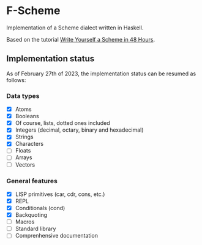 # F-Scheme

Implementation of a Scheme dialect written in Haskell.

Based on the tutorial [Write Yourself a Scheme in 48 Hours](https://en.wikibooks.org/wiki/Write_Yourself_a_Scheme_in_48_Hours).

## Implementation status

As of February 27th of 2023, the implementation status can be resumed as follows:

### Data types
- [x] Atoms
- [x] Booleans
- [x] Of course, lists, dotted ones included
- [x] Integers (decimal, octary, binary and hexadecimal)
- [x] Strings
- [x] Characters
- [ ] Floats
- [ ] Arrays
- [ ] Vectors

### General features
- [x] LISP primitives (car, cdr, cons, etc.)
- [x] REPL
- [x] Conditionals (cond)
- [x] Backquoting
- [ ] Macros
- [ ] Standard library
- [ ] Comprenhensive documentation
